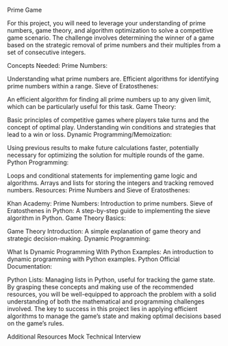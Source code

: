 Prime Game

For this project, you will need to leverage your understanding of prime numbers, game theory, and algorithm optimization to solve a competitive game scenario. The challenge involves determining the winner of a game based on the strategic removal of prime numbers and their multiples from a set of consecutive integers.

Concepts Needed: Prime Numbers:

Understanding what prime numbers are. Efficient algorithms for identifying prime numbers within a range. Sieve of Eratosthenes:

An efficient algorithm for finding all prime numbers up to any given limit, which can be particularly useful for this task. Game Theory:

Basic principles of competitive games where players take turns and the concept of optimal play. Understanding win conditions and strategies that lead to a win or loss. Dynamic Programming/Memoization:

Using previous results to make future calculations faster, potentially necessary for optimizing the solution for multiple rounds of the game. Python Programming:

Loops and conditional statements for implementing game logic and algorithms. Arrays and lists for storing the integers and tracking removed numbers. Resources: Prime Numbers and Sieve of Eratosthenes:

Khan Academy: Prime Numbers: Introduction to prime numbers. Sieve of Eratosthenes in Python: A step-by-step guide to implementing the sieve algorithm in Python. Game Theory Basics:

Game Theory Introduction: A simple explanation of game theory and strategic decision-making. Dynamic Programming:

What Is Dynamic Programming With Python Examples: An introduction to dynamic programming with Python examples. Python Official Documentation:

Python Lists: Managing lists in Python, useful for tracking the game state. By grasping these concepts and making use of the recommended resources, you will be well-equipped to approach the problem with a solid understanding of both the mathematical and programming challenges involved. The key to success in this project lies in applying efficient algorithms to manage the game’s state and making optimal decisions based on the game’s rules.

Additional Resources Mock Technical Interview
